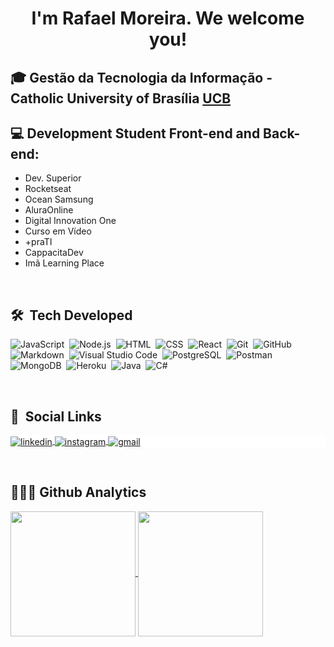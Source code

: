 
<h1 align="center">I'm Rafael Moreira. <!-- <img src="https://raw.githubusercontent.com/kaueMarques/kaueMarques/master/hi.gif" width="30px"> --> We welcome you! </h1>
<!--
<a>
    <img align="right" src="https://media4.giphy.com/media/gXbkrOe5fVoyYKjGCr/giphy.gif?cid=790b761156e4ec760ffc734e5ee48b099535594fc49ecfb5&rid=giphy.gif&ct=g" alt="Coder GIF" width="480" height="490em">
</a> 
-->
<!-- https://media.giphy.com/media/SWoSkN6DxTszqIKEqv/giphy.gif -->

## 🎓 Gestão da Tecnologia da Informação - Catholic University of Brasília [UCB](https://www.linkedin.com/school/universidadecatolicadebrasilia/) 

## 💻 Development Student Front-end and Back-end:
- Dev. Superior
- Rocketseat
- Ocean Samsung 
- AluraOnline  
- Digital Innovation One 
- Curso em Vídeo  
- +praTI 
- CappacitaDev 
- Imã Learning Place

<br>

## 🛠 &nbsp;Tech Developed


![JavaScript](https://img.shields.io/badge/-JavaScript-05122A?style=flat&logo=javascript)&nbsp;
![Node.js](https://img.shields.io/badge/-Node.js-05122A?style=flat&logo=node.js)&nbsp;
![HTML](https://img.shields.io/badge/-HTML-05122A?style=flat&logo=HTML5)&nbsp;
![CSS](https://img.shields.io/badge/-CSS-05122A?style=flat&logo=CSS3&logoColor=1572B6)&nbsp;
![React](https://img.shields.io/badge/-React-05122A?style=flat&logo=react)&nbsp;
![Git](https://img.shields.io/badge/-Git-05122A?style=flat&logo=git)&nbsp;
![GitHub](https://img.shields.io/badge/-GitHub-05122A?style=flat&logo=github)&nbsp;
![Markdown](https://img.shields.io/badge/-Markdown-05122A?style=flat&logo=markdown)&nbsp;
![Visual Studio Code](https://img.shields.io/badge/-Visual%20Studio%20Code-05122A?style=flat&logo=visual-studio-code&logoColor=007ACC)&nbsp;
![PostgreSQL](https://img.shields.io/badge/-PostgreSQL-05122A?style=flat&logo=postgresql)&nbsp;
![Postman](https://img.shields.io/badge/-Postman-05122A?style=flat&logo=postman)&nbsp;
![MongoDB](https://img.shields.io/badge/-MongoDB-05122A?style=flat&logo=mongodb)&nbsp;
![Heroku](https://img.shields.io/badge/-Heroku-05122A?style=flat&logo=heroku)&nbsp;
![Java](https://img.shields.io/badge/-Java-05122A?style=flat&logo=java)&nbsp;
![C#](https://img.shields.io/badge/-CSharp-05122A?style=flat&logo=csharp)&nbsp;

<br>
<!--
## ⚙️ &nbsp;GitHub Stats 🚀


<p align="left" >
<img width="490em" src="https://github-readme-stats.vercel.app/api?username=RafaeltiMoreira&show_icons=true&theme=transparent" alt="RafaeltiMoreira's stats"/>
</p>  

<br />
<br />

## ⚙️ &nbsp;GitHub Languages 🚀


<p align="left" >
<img width="490em" ![Anurag's GitHub stats] src="https://github-readme-stats.vercel.app/api/top-langs/?username=RafaeltiMoreira&layout=compact&theme=vision-friendly-dark" alt="RafaeltiMoreira's most languages"/>
</p>

![RafaeltiMoreira GitHub stats](https://github-readme-stats.vercel.app/api?username=RafaeltiMoreira&show_icons=true&theme=radical)

![Anurag's GitHub stats](https://github-readme-stats.vercel.app/api?username=rafaelmoreira&show_icons=true&theme=transparent)

<a href="https://github.com/RafaeltiMoreira/github-readme-stats">
  <img align="center" src="https://github-readme-stats.vercel.app/api/pin/?username=RafaeltiMoreira&repo=github-readme-stats" />
</a>
<a href="https://github.com/RafaeltiMoreira/convoychat">
  <img align="center" src="https://github-readme-stats.vercel.app/api/pin/?username=RafaeltiMoreira&repo=convoychat" />
//</a>

<br /> 
<br /> -->

## 💬 &nbsp;Social Links


<p style="background:white">
<a href="https://www.linkedin.com/in/rafael-moreira-ti/" target="_blank">
  <img align="center" src="https://img.shields.io/badge/-Rafael Moreira-05122A?style=flat&logo=linkedin" alt="linkedin"/>
</a>
<a href="https://www.instagram.com/rafaeltimoreira/" target="_blank">
 <img align="center" src="https://img.shields.io/badge/-Rafael Moreira-05122A?style=flat&logo=instagram" alt="instagram"/>
</a>
<a href="https://mail.google.com/" target="_blank">
 <img align="center" src="https://img.shields.io/badge/-rafaeltimoreirass@gmail.com-c14438?style=flat&logo=Gmail&logoColor=white&link=mailto:rafaeltimoreirass@gmail.com" alt="gmail"/>
</a>
</p>

<!--![Snake animation](https://github.com/rafaeltimoreira/rafaeltimoreira/blob/output/github-contribution-grid-snake.svg)-->
<br /> 

## 🧑🏽‍💻 Github Analytics

<a href="https://github.com/anuraghazra/github-readme-stats">
  <img height=200 align="center" src="https://github-readme-stats.vercel.app/api?username=rafaeltimoreira&theme=dark" />
</a>
<a href="https://github.com/anuraghazra/convoychat">
  <img height=200 align="center" src="https://github-readme-stats.vercel.app/api/top-langs?username=rafaeltimoreira&layout=compact&theme=dark&langs_count=8&card_width=320" />
</a>

